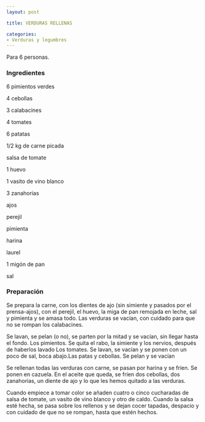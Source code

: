 ```yaml
---
layout: post

title: VERDURAS RELLENAS

categories:
- Verduras y legumbres
---
```

Para 6 personas.

<h3>Ingredientes</h3>
6 pimientos verdes

4 cebollas

3 calabacines

4 tomates

6 patatas

1/2 kg de carne picada

salsa de tomate

1 huevo

1 vasito de vino blanco

3 zanahorias

ajos

perejil

pimienta

harina

laurel

1 migón de pan

sal

<h3>Preparación</h3>
Se prepara la carne, con los dientes de ajo (sin simiente y pasados por el prensa-ajos), con el perejil, el huevo, la miga de pan remojada en leche, sal y pimienta y se amasa todo. Las verduras se vacían, con cuidado para que no se rompan los calabacines.

Se lavan, se pelan (o no), se parten por la mitad y se vacían, sin llegar hasta el fondo. Los pimientos. Se quita el rabo, la simiente y los nervios, después de haberlos lavado Los tomates. Se lavan, se vacían y se ponen con un poco de sal, boca abajo.Las patas y cebollas. Se pelan y se vacían

Se rellenan todas las verduras con carne, se pasan por harina y se fríen. Se ponen en cazuela. En el aceite que queda, se fríen dos cebollas, dos zanahorias, un diente de ajo y lo que les hemos quitado a las verduras.

Cuando empiece a tomar color se añaden cuatro o cinco cucharadas de salsa de tomate, un vasito de vino blanco y otro de caldo. Cuando la salsa esté hecha, se pasa sobre los rellenos y se dejan cocer tapadas, despacio y con cuidado de que no se rompan, hasta que estén hechos.
